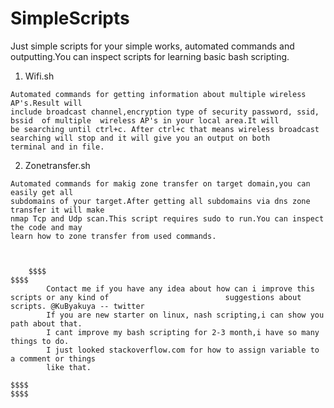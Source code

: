 # SimpleScripts


Just simple scripts for your simple works, automated commands and outputting.You can inspect scripts for learning basic bash scripting.


1.   Wifi.sh

	Automated commands for getting information about multiple wireless AP's.Result will
	include broadcast channel,encryption type of security password, ssid, bssid  of multiple  wireless AP's in your local area.It will 
	be searching until ctrl+c. After ctrl+c that means wireless broadcast searching will stop and it will give you an output on both 
	terminal and in file.
	
2.   Zonetransfer.sh

	Automated commands for makig zone transfer on target domain,you can easily get all 
	subdomains of your target.After getting all subdomains via dns zone transfer it will make
	nmap Tcp and Udp scan.This script requires sudo to run.You can inspect the code and may
	learn how to zone transfer from used commands.



        $$$$                                                                                                      $$$$
			Contact me if you have any idea about how can i improve this scripts or any kind of				 			 suggestions about scripts. @KuByakuya -- twitter
			If you are new starter on linux, nash scripting,i can show you path about that.
			I cant improve my bash scripting for 2-3 month,i have so many things to do.
			I just looked stackoverflow.com for how to assign variable to a comment or things
			like that.
	
	$$$$                                                                                                        $$$$
